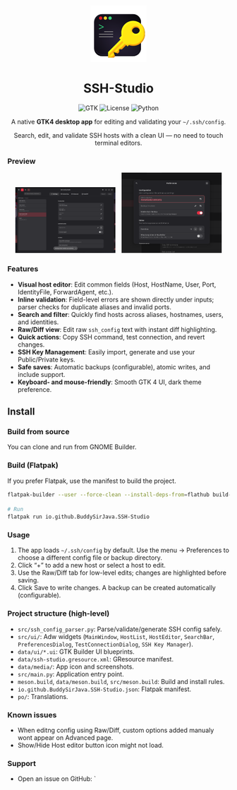 <div align="center">

  <img src="data/media/icon_256.png" alt="App Icon" width="128" />

  <h1>
    SSH-Studio
  </h1>

  <img src="https://img.shields.io/badge/GTK-4.0-4A90E2?style=for-the-badge&logo=gtk&logoColor=white" alt="GTK" />
  <img src="https://img.shields.io/badge/License-GPL%20v3-00D4AA?style=for-the-badge&logo=gnu&logoColor=white" alt="License" />
  <img src="https://img.shields.io/badge/Python-3.12+-3776AB?style=for-the-badge&logo=python&logoColor=white" alt="Python" />

  <p>A native <strong>GTK4 desktop app</strong> for editing and validating your <code>~/.ssh/config</code>.</p>
  <p>Search, edit, and validate SSH hosts with a clean UI — no need to touch terminal editors.</p>

</div>

### Preview

<div align="center">
  <img src="assets/screenshots/ss1.png" alt="Main Interface" width="45%" style="margin-right: 2%;" />
  <img src="assets/screenshots/ss2.png" alt="Preferences Dialog" width="45%" />
</div>

### Features

- **Visual host editor**: Edit common fields (Host, HostName, User, Port, IdentityFile, ForwardAgent, etc.).
- **Inline validation**: Field-level errors are shown directly under inputs; parser checks for duplicate aliases and invalid ports.
- **Search and filter**: Quickly find hosts across aliases, hostnames, users, and identities.
- **Raw/Diff view**: Edit raw `ssh_config` text with instant diff highlighting.
- **Quick actions**: Copy SSH command, test connection, and revert changes.
- **SSH Key Management**: Easily import, generate and use your Public/Private keys.
- **Safe saves**: Automatic backups (configurable), atomic writes, and include support.
- **Keyboard- and mouse-friendly**: Smooth GTK 4 UI, dark theme preference.



## Install

### Build from source
You can clone and run from GNOME Builder.

### Build (Flatpak)

If you prefer Flatpak, use the manifest to build the project.

```bash
flatpak-builder --user --force-clean --install-deps-from=flathub build-dir io.github.BuddySirJava.SSH-Studio.json --install

# Run
flatpak run io.github.BuddySirJava.SSH-Studio
```

### Usage

1. The app loads `~/.ssh/config` by default. Use the menu → Preferences to choose a different config file or backup directory.
2. Click “+” to add a new host or select a host to edit.
3. Use the Raw/Diff tab for low-level edits; changes are highlighted before saving.
4. Click Save to write changes. A backup can be created automatically (configurable).

### Project structure (high-level)

- `src/ssh_config_parser.py`: Parse/validate/generate SSH config safely.
- `src/ui/`: Adw widgets (`MainWindow`, `HostList`, `HostEditor`, `SearchBar`, `PreferencesDialog`, `TestConnectionDialog`, `SSH Key Manager`).
- `data/ui/*.ui`: GTK Builder UI blueprints.
- `data/ssh-studio.gresource.xml`: GResource manifest.
- `data/media/`: App icon and screenshots.
- `src/main.py`: Application entry point.
- `meson.build`, `data/meson.build`, `src/meson.build`: Build and install rules.
- `io.github.BuddySirJava.SSH-Studio.json`: Flatpak manifest.
- `po/`: Translations.

### Known issues
- When editng config using Raw/Diff, custom options added manualy wont appear on Advanced page.
- Show/Hide Host editor button icon might not load. 

### Support

- Open an issue on GitHub: `
